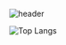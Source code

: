 ![header](https://capsule-render.vercel.app/api?type=waving&color=gradient&height=250&section=header&text=Welcome😋&fontAlign=75&fontSize=75)

![Top Langs](https://github-readme-stats.vercel.app/api/top-langs/?username=decoyer&layout=compact)
